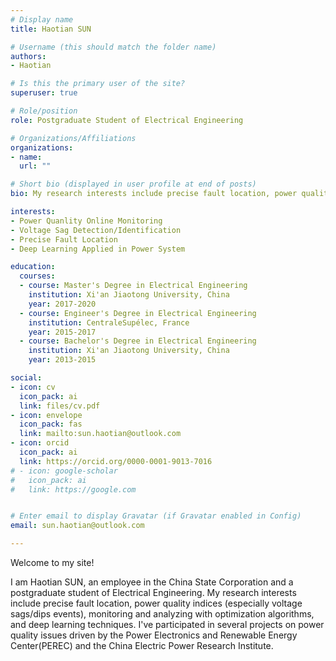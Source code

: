 ```yaml
---
# Display name
title: Haotian SUN

# Username (this should match the folder name)
authors:
- Haotian

# Is this the primary user of the site?
superuser: true

# Role/position
role: Postgraduate Student of Electrical Engineering

# Organizations/Affiliations
organizations:
- name:
  url: ""

# Short bio (displayed in user profile at end of posts)
bio: My research interests include precise fault location, power quality indices (especially voltage sags/dips events) monitoring, and analysis with optimization algorithms and deep learning techniques applied in the power system.

interests:
- Power Quanlity Online Monitoring
- Voltage Sag Detection/Identification
- Precise Fault Location
- Deep Learning Applied in Power System

education:
  courses:
  - course: Master's Degree in Electrical Engineering
    institution: Xi'an Jiaotong University, China
    year: 2017-2020
  - course: Engineer's Degree in Electrical Engineering
    institution: CentraleSupélec, France
    year: 2015-2017
  - course: Bachelor's Degree in Electrical Engineering
    institution: Xi'an Jiaotong University, China
    year: 2013-2015

social:
- icon: cv
  icon_pack: ai
  link: files/cv.pdf
- icon: envelope
  icon_pack: fas
  link: mailto:sun.haotian@outlook.com
- icon: orcid
  icon_pack: ai
  link: https://orcid.org/0000-0001-9013-7016
# - icon: google-scholar
#   icon_pack: ai
#   link: https://google.com


# Enter email to display Gravatar (if Gravatar enabled in Config)
email: sun.haotian@outlook.com

---
```


Welcome to my site!

I am Haotian SUN, an employee in the China State Corporation and a postgraduate student of Electrical Engineering. My research interests include precise fault location, power quality indices (especially voltage sags/dips events), monitoring and analyzing with optimization algorithms, and deep learning techniques. I've participated in several projects on power quality issues driven by the Power Electronics and Renewable Energy Center(PEREC) and the China Electric Power Research Institute.



